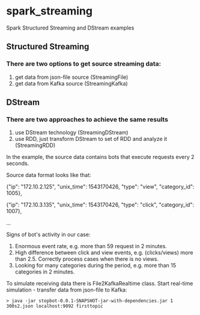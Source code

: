 # spark_streaming
Spark Structured Streaming and DStream examples

## Structured Streaming
### There are two options to get source streaming data:
1. get data from json-file source (StreamingFile)
2. get data from Kafka source (StreamingKafka)

## DStream
### There are two approaches to achieve the same results
1. use DStream technology (StreamingDStream)
2. use RDD, just transform DStream to set of RDD and analyze it (StreamingRDD)

In the example, the source data contains bots that execute requests every 2 seconds.
 
Source data format looks like that:

{"ip": "172.10.2.125", "unix_time": 1543170426, "type": "view", "category_id": 1005},

{"ip": "172.10.3.135", "unix_time": 1543170426, "type": "click", "category_id": 1007},

...

Signs of bot's activity in our case:
1. Enormous event rate, e.g. more than 59 request in 2 minutes.
2. High difference between click and view events, e.g. (clicks/views) more than 2.5. Correctly process cases when there is no views.
3. Looking for many categories during the period, e.g. more than 15 categories in 2 minutes.

To simulate receiving data there is File2KafkaRealtime class.
Start real-time simulation - transfer data from json-file to Kafka:
```
> java -jar stopbot-0.0.1-SNAPSHOT-jar-with-dependencies.jar 1 300s2.json localhost:9092 firsttopic
```

